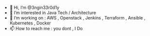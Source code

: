 - 👋 Hi, I’m @3ngin33r0d1y
- 👀 I’m interested in Java Tech / Architecture 
- 🌱 I’m working on : AWS , Openstack , Jenkins , Terraform , Ansible , Kubernetes , Docker
- 📫 How to reach me : you dont , I Do

<!---
3ngin33r0d1y/3ngin33r0d1y is a ✨ special ✨ repository because its `README.md` (this file) appears on your GitHub profile.
You can click the Preview link to take a look at your changes.
--->
